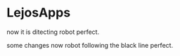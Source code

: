 # LejosApps

 
now it is ditecting robot perfect.

some changes
 now robot following the black line perfect.

